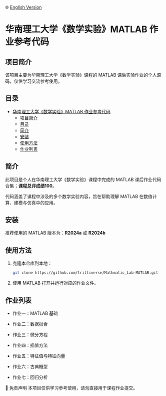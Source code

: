 🌐 [English Version](./README.en.md)

# 华南理工大学《数学实验》MATLAB 作业参考代码

## 项目简介

该项目主要为华南理工大学《数学实验》课程的 MATLAB 课后实验作业的个人源码，仅供学习交流参考使用。

## 目录

- [华南理工大学《数学实验》MATLAB 作业参考代码](#华南理工大学数学实验matlab-作业参考代码)
  - [项目简介](#项目简介)
  - [目录](#目录)
  - [简介](#简介)
  - [安装](#安装)
  - [使用方法](#使用方法)
  - [作业列表](#作业列表)

## 简介

此项目是个人在华南理工大学《数学实验》课程中完成的 MATLAB 课后作业代码合集；**课程总评成绩100**。

代码涵盖了课程中涉及的多个数学实验内容，旨在帮助理解 MATLAB 在数值计算、建模与仿真中的应用。

## 安装

推荐使用的 MATLAB 版本为：**R2024a** 或 **R2024b**

## 使用方法

1. 克隆本仓库到本地：

   ```bash
   git clone https://github.com/trilliverse/Mathmatic_Lab-MATLAB.git
   ```

2. 使用 MATLAB 打开并运行对应的作业文件。

## 作业列表

- 作业一：MATLAB 基础

- 作业二：数据拟合

- 作业三：微分方程

- 作业四：插值方法

- 作业五：特征值与特征向量

- 作业六：古典概型

- 作业七：回归分析

📌 免责声明
本项目仅供学习参考使用，请勿直接用于课程作业提交。
